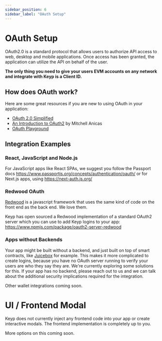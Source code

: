 ```yaml
---
sidebar_position: 6
sidebar_label: "OAuth Setup"
---
```


# OAuth Setup

OAuth2.0 is a standard protocol that allows users to authorize API access to web, desktop and mobile applications. Once access has been granted, the application can utilize the API on behalf of the user.

**The only thing you need to give your users EVM accounts on any network and integrate with Keyp is a Client ID.**

## How does OAuth work?

Here are some great resources if you are new to using OAuth in your application:

- [OAuth 2.0 Simplified](https://www.oauth.com/)
- [An Introduction to OAuth2](https://www.digitalocean.com/community/tutorials/an-introduction-to-oauth-2) by Mitchell Anicas
- [OAuth Playground](https://www.oauth.com/playground/)

## Integration Examples

### React, JavaScript and Node.js

For JavaScript apps like React SPAs, we suggest you follow the Passport docs https://www.passportjs.org/concepts/authentication/oauth/ or for Next.js apps, using https://next-auth.js.org/

### Redwood OAuth

[Redwood](https://redwoodjs.com/) is a javascript framework that uses the same kind of code on the front end as the back end. We love them.

Keyp has open sourced a Redwood implementation of a standard OAuth2 server which you can use to add Keyp logins to your app: https://www.npmjs.com/package/oauth2-server-redwood

### Apps without Backends

Your app might be built without a backend, and just built on top of smart contracts, like [Juicebox](https://juicebox.money) for example. This makes it more complicated to create logins, because you have no OAuth server running to verify your users are who they say they are. We're currently exploring some solutions for this. If your app has no backend, please reach out to us and we can talk about the additional security implications required for the integration.

Other wallet integrations coming soon.

# UI / Frontend Modal

Keyp does not currently inject any frontend code into your app or create interactive modals. The frontend implementation is completely up to you.

More options on this coming soon.
